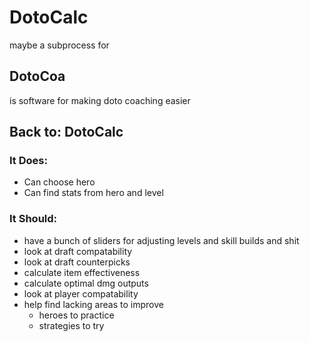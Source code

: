 # DotoCalc

maybe a subprocess for

## DotoCoa

is software for making doto coaching easier

## Back to: DotoCalc

### It Does:

* Can choose hero
* Can find stats from hero and level

### It Should:

* have a bunch of sliders for adjusting levels and skill builds and shit
* look at draft compatability
* look at draft counterpicks
* calculate item effectiveness
* calculate optimal dmg outputs
* look at player compatability
* help find lacking areas to improve
	* heroes to practice
	* strategies to try


